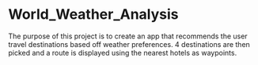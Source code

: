 # World_Weather_Analysis

The purpose of this project is to create an app that recommends the user travel destinations based off weather preferences. 4 destinations are then picked and a route is displayed using the nearest hotels as waypoints.
